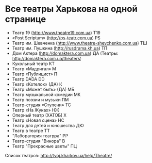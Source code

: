 Все театры Харькова на одной странице
========

- Театр 19 (http://www.theatre19.com.ua)
    Т19
- «Post Scriptum» (http://ps-teatr.com.ua)
    PS
- Театр им. Шевченка (http://www.theatre-shevchenko.com.ua)
    ТШ
- Театр им. Пушкина (http://rusdrama.kh.ua)
    ТП
- Дом Актера (http://domaktera.com.ua)
    ДА
    (Театры: http://domaktera.com.ua/theaters)
- Кукольный театр
    КТ
- Театр «Мадригал»
    М
- Театр «Публицист»
    П
- Театр DADA
    DD
- Театр «Котелок» (ДА)
    К
- Театр «Может быть» (ДА)
    МБ
- Театр музыкальной комедии
    МК
- Театр поэзии и музыки
    ПМ
- Театр-студия «Ступени»
    ТС
- Театр «На Жуках»
    НЖ
- Оперный театр (ХАТОБ)
    Х
- Театр «Новая сцена»
    НС
- Театр для детей и юношества
    ДЮ
- Театр в театре
    ТТ
- "Лаборатория театрра"
    РР
- Театр-студия "Винора"
    В
- Театр "Прекрасные цветы"
    ПЦ

Список театров: http://tvoj.kharkov.ua/help/Theatre/